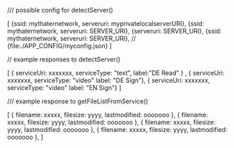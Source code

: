 
/// possible config for detectServer()

[
    {ssid: mythaternetwork, serveruri: myprivatelocalserverURI},
    {ssid: mythaternetwork, serveruri: SERVER_URI},
    {serveruri: SERVER_URI},
    {ssid: mythaternetwork, serveruri: SERVER_URI},
    // {file:./APP_CONFIG/myconfig.json}
]




// example responses to detectServer()



[ 
    { serviceUri: xxxxxxx, serviceType: "text", label:"DE Read" } , 
    { serviceUri: xxxxxxx, serviceType: "video"  label: "DE Sign"},
    { serviceUri: xxxxxxx, serviceType: "video"  label: "EN Sign"} 
]







/// example response to getFileListFromService()


[
    { filename: xxxxx, filesize: yyyy, lastmodified: ooooooo },
    { filename: xxxxx, filesize: yyyy, lastmodified: ooooooo },
    { filename: xxxxx, filesize: yyyy, lastmodified: ooooooo },
    { filename: xxxxx, filesize: yyyy, lastmodified: ooooooo },
]